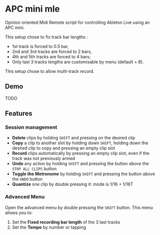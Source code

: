 # APC mini mle
Opinion oriented Midi Remote script for controlling Ableton Live using an APC mini.

This setup chose to fix track bar lengths : 
- 1st track is forced to 0.5 bar,
- 2nd and 3rd tracks are forced to 2 bars,
- 4th and 5th tracks are forced to 4 bars;
- Only last 3 tracks lengths are customisable by menu (default = 8).

This setup chose to allow multi-track record.

## Demo

TODO

## Features
### Session management
- **Delete** clips by holding `SHIFT` and pressing on the desired clip
- **Copy** a clip to another slot by holding down `SHIFT`, holding down the desired clip to copy and pressing an empty clip slot
- **Record** clips automatically by pressing an empty clip slot, even if the track was not previously armed
- **Undo** any action by holding `SHIFT` and pressing the button *above* the `STOP ALL CLIPS` button
- **Toggle the Metronome** by holding `SHIFT` and pressing the button *above* the `UNDO` button
- **Quantize** one clip by double pressing it: mode is 1/16 + 1/16T

### Advanced Menu
Open the advanced menu by double pressing the `SHIFT` button. 
This menu allows you to:
1. Set the **Fixed recording bar length** of the 3 last tracks
2. Set the **Tempo** by number or tapping

